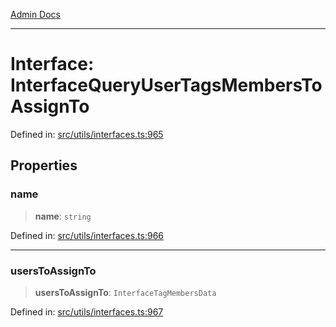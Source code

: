 [Admin Docs](/)

***

# Interface: InterfaceQueryUserTagsMembersToAssignTo

Defined in: [src/utils/interfaces.ts:965](https://github.com/PalisadoesFoundation/talawa-admin/blob/main/src/utils/interfaces.ts#L965)

## Properties

### name

> **name**: `string`

Defined in: [src/utils/interfaces.ts:966](https://github.com/PalisadoesFoundation/talawa-admin/blob/main/src/utils/interfaces.ts#L966)

***

### usersToAssignTo

> **usersToAssignTo**: `InterfaceTagMembersData`

Defined in: [src/utils/interfaces.ts:967](https://github.com/PalisadoesFoundation/talawa-admin/blob/main/src/utils/interfaces.ts#L967)
